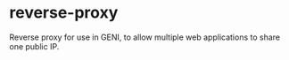 reverse-proxy
=============

Reverse proxy for use in GENI, to allow multiple web applications to share one public IP.
